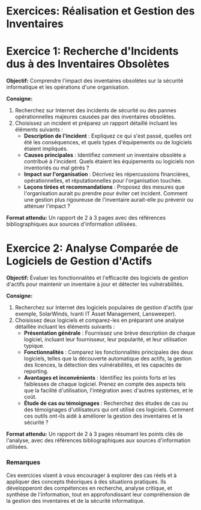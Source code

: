 # Exercices: Réalisation et Gestion des Inventaires

# Exercice 1: Recherche d'Incidents dus à des Inventaires Obsolètes

**Objectif:** Comprendre l'impact des inventaires obsolètes sur la sécurité informatique et les opérations d'une organisation.

**Consigne:**
1. Recherchez sur Internet des incidents de sécurité ou des pannes opérationnelles majeures causées par des inventaires obsolètes.
2. Choisissez un incident et préparez un rapport détaillé incluant les éléments suivants :
   - **Description de l'incident** : Expliquez ce qui s'est passé, quelles ont été les conséquences, et quels types d'équipements ou de logiciels étaient impliqués.
   - **Causes principales** : Identifiez comment un inventaire obsolète a contribué à l'incident. Quels étaient les équipements ou logiciels non inventoriés ou mal gérés ?
   - **Impact sur l'organisation** : Décrivez les répercussions financières, opérationnelles, et réputationnelles pour l'organisation touchée.
   - **Leçons tirées et recommandations** : Proposez des mesures que l'organisation aurait pu prendre pour éviter cet incident. Comment une gestion plus rigoureuse de l'inventaire aurait-elle pu prévenir ou atténuer l'impact ?

**Format attendu:** Un rapport de 2 à 3 pages avec des références bibliographiques aux sources d'information utilisées.

# Exercice 2: Analyse Comparée de Logiciels de Gestion d'Actifs

**Objectif:** Évaluer les fonctionnalités et l'efficacité des logiciels de gestion d'actifs pour maintenir un inventaire à jour et détecter les vulnérabilités.

**Consigne:**
1. Recherchez sur Internet des logiciels populaires de gestion d'actifs (par exemple, SolarWinds, Ivanti IT Asset Management, Lansweeper).
2. Choisissez deux logiciels et comparez-les en préparant une analyse détaillée incluant les éléments suivants :
   - **Présentation générale** : Fournissez une brève description de chaque logiciel, incluant leur fournisseur, leur popularité, et leur utilisation typique.
   - **Fonctionnalités** : Comparez les fonctionnalités principales des deux logiciels, telles que la découverte automatique des actifs, la gestion des licences, la détection des vulnérabilités, et les capacités de reporting.
   - **Avantages et inconvénients** : Identifiez les points forts et les faiblesses de chaque logiciel. Prenez en compte des aspects tels que la facilité d'utilisation, l'intégration avec d'autres systèmes, et le coût.
   - **Étude de cas ou témoignages** : Recherchez des études de cas ou des témoignages d'utilisateurs qui ont utilisé ces logiciels. Comment ces outils ont-ils aidé à améliorer la gestion des inventaires et la sécurité ?

**Format attendu:** Un rapport de 2 à 3 pages résumant les points clés de l'analyse, avec des références bibliographiques aux sources d'information utilisées.

### Remarques
Ces exercices visent à vous encourager à explorer des cas réels et à appliquer des concepts théoriques à des situations pratiques. Ils développeront des compétences en recherche, analyse critique, et synthèse de l'information, tout en approfondissant leur compréhension de la gestion des inventaires et de la sécurité informatique.
